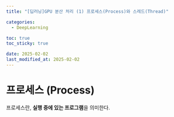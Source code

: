 ```yaml
---
title: "[딥러닝]GPU 분산 처리 (1) 프로세스(Process)와 스레드(Thread)"

categories: 
  - DeepLearning

toc: true
toc_sticky: true

date: 2025-02-02
last_modified_at: 2025-02-02
---
```


# 프로세스 (Process)

프로세스란, **실행 중에 있는 프로그램**을 의미한다. 
